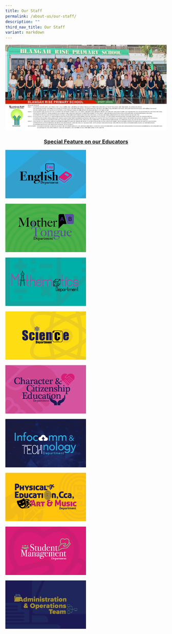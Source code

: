 ```yaml
---
title: Our Staff
permalink: /about-us/our-staff/
description: ""
third_nav_title: Our Staff
variant: markdown
---
```

<img src="/images/2024%20Photos/Staff%20Photo/All_Staff.jpg">
<h3 style="text-align: center;"><a href="/2022/05/12/leveraging-e-pedagogy-to-impart-21st-cc-skills-miss-seow-wen-yi/">Special Feature on our Educators</a></h3>
<p><a href="https://www.blangahrisepri.moe.edu.sg/about-us/our-staff/english-teachers/">
<img src="/images/Blangah-Rise-Departments1.jpeg" style="width:50%">
</a></p>
<p><a href="https://www.blangahrisepri.moe.edu.sg/about-usl/our-staff/mother-tongue-teachers/">
<img src="/images/Blangah-Rise-Departments2.jpeg" style="width:50%">
</a></p>
<p><a href="https://www.blangahrisepri.moe.edu.sg/about-usl/our-staff/mathematics-teachers/">
<img src="/images/Blangah-Rise-Departments3.jpeg" style="width:50%">
</a></p>
<p><a href="https://www.blangahrisepri.moe.edu.sg/about-us/our-staff/science-teachers/">
<img src="/images/Blangah-Rise-Departments4.jpeg" style="width:50%">
</a></p>
<p><a href="https://www.blangahrisepri.moe.edu.sg/about-us/our-staff/character-citizenship-education-teachers/">
<img src="/images/Blangah-Rise-Departments5.jpeg" style="width:50%">
</a></p>
<p><a href="https://www.blangahrisepri.moe.edu.sg/about-us/our-staff/information-communications-technology-teachers/">
<img src="/images/Blangah-Rise-Departments6.jpeg" style="width:50%">
</a></p>
<p><a href="https://www.blangahrisepri.moe.edu.sg/about-usl/our-staff/pe-teachers/">
<img src="/images/Blangah-Rise-Departments7.jpeg" style="width:50%">
</a></p>
<p><a href="https://www.blangahrisepri.moe.edu.sg/about-us/our-staff/student-management-teachers/">
<img src="/images/Blangah-Rise-Departments8.jpeg" style="width:50%">
</a></p>
<p><a href="https://www.blangahrisepri.moe.edu.sg/our-community/administrative-and-operations-team/">
<img src="/images/Blangah-Rise-Departments10.jpeg" style="width:50%">
</a></p>